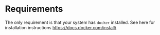 # Requirements

The only requirement is that your system has `docker` installed. See here for installation instructions https://docs.docker.com/install/
